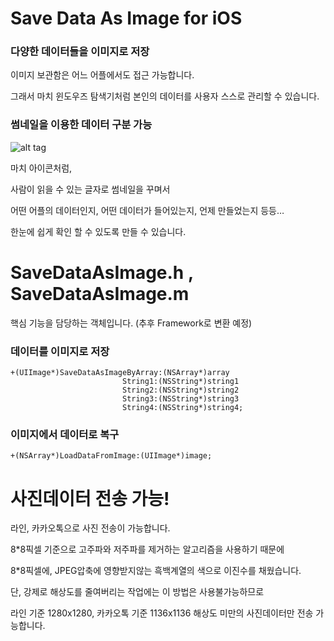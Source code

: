 # Save Data As Image for iOS

### 다양한 데이터들을 이미지로 저장

이미지 보관함은 어느 어플에서도 접근 가능합니다.

그래서 마치 윈도우즈 탐색기처럼
본인의 데이터를 사용자 스스로 관리할 수 있습니다.

### 썸네일을 이용한 데이터 구분 가능

![alt tag](https://raw.github.com/skatpgusskat/SaveDataAsImageForiOS/master/example.png)

마치 아이콘처럼,

사람이 읽을 수 있는 글자로 썸네일을 꾸며서

어떤 어플의 데이터인지, 어떤 데이터가 들어있는지, 언제 만들었는지 등등…

한눈에 쉽게 확인 할 수 있도록 만들 수 있습니다.

# SaveDataAsImage.h , SaveDataAsImage.m

핵심 기능을 담당하는 객체입니다.
(추후 Framework로 변환 예정)

### 데이터를 이미지로 저장

 ```
 +(UIImage*)SaveDataAsImageByArray:(NSArray*)array
                          String1:(NSString*)string1
                          String2:(NSString*)string2
                          String3:(NSString*)string3
                          String4:(NSString*)string4;
 ```



### 이미지에서 데이터로 복구

 ```
 +(NSArray*)LoadDataFromImage:(UIImage*)image;
 ```


# 사진데이터 전송 가능!

라인, 카카오톡으로 사진 전송이 가능합니다.

8*8픽셀 기준으로 고주파와 저주파를 제거하는 알고리즘을 사용하기 때문에

8*8픽셀에, JPEG압축에 영향받지않는 흑백계열의 색으로 이진수를 채웠습니다.

단, 강제로 해상도를 줄여버리는 작업에는 이 방법은 사용불가능하므로

라인 기준 1280x1280, 카카오톡 기준 1136x1136 해상도 미만의 사진데이터만 전송 가능합니다.
